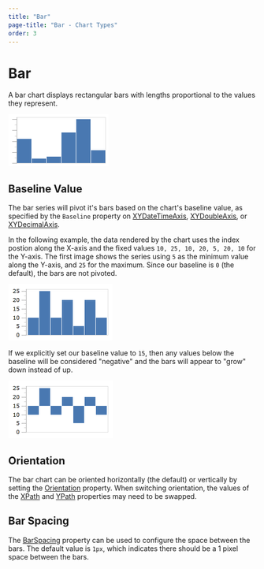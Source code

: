 ```yaml
---
title: "Bar"
page-title: "Bar - Chart Types"
order: 3
---
```

# Bar

A bar chart displays rectangular bars with lengths proportional to the values they represent.

![Screenshot](../images/chart-types-bar1.png)

## Baseline Value

The bar series will pivot it's bars based on the chart's baseline value, as specified by the `Baseline` property on [XYDateTimeAxis](xref:@ActiproUIRoot.Controls.Charts.XYDateTimeAxis), [XYDoubleAxis](xref:@ActiproUIRoot.Controls.Charts.XYDoubleAxis), or [XYDecimalAxis](xref:@ActiproUIRoot.Controls.Charts.XYDecimalAxis).

In the following example, the data rendered by the chart uses the index postion along the X-axis and the fixed values `10, 25, 10, 20, 5, 20, 10` for the Y-axis.  The first image shows the series using `5` as the minimum value along the Y-axis, and `25` for the maximum.  Since our baseline is `0` (the default), the bars are not pivoted.

![Screenshot](../images/chart-types-bar2.png)

If we explicitly set our baseline value to `15`, then any values below the baseline will be considered "negative" and the bars will appear to "grow" down instead of up.

![Screenshot](../images/chart-types-bar3.png)

## Orientation

The bar chart can be oriented horizontally (the default) or vertically by setting the [Orientation](xref:@ActiproUIRoot.Controls.Charts.Primitives.BarSeriesBase.Orientation) property.  When switching orientation, the values of the [XPath](xref:@ActiproUIRoot.Controls.Charts.Primitives.XYSeriesBase.XPath) and [YPath](xref:@ActiproUIRoot.Controls.Charts.Primitives.XYSeriesBase.YPath) properties may need to be swapped.

## Bar Spacing

The [BarSpacing](xref:@ActiproUIRoot.Controls.Charts.Primitives.XYAxisBase.BarSpacing) property can be used to configure the space between the bars. The default value is `1px`, which indicates there should be a 1 pixel space between the bars.
